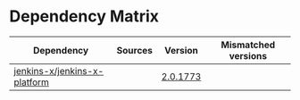 # Dependency Matrix

Dependency | Sources | Version | Mismatched versions
---------- | ------- | ------- | -------------------
[jenkins-x/jenkins-x-platform](https://github.com/jenkins-x/jenkins-x-platform) |  | [2.0.1773](https://github.com/jenkins-x/jenkins-x-platform/releases/tag/v2.0.1773) | 
